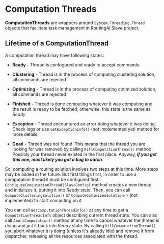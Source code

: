 # Computation Threads #
**ComputationThreads** are wrappers around `System.Threading.Thread` objects that facilitate task management in RoutingAI.Slave project.

## Lifetime of a ComputationThread #

A computation thread may have following states:

- **Ready** - Thread is confogured and ready to accept commands

- **Clustering** - Thread is in the process of computing clustering solution, all commands are rejected

- **Optimizing** - Thread is in the process of computing optimized solution, all commands are rejected

- **Finished** - Thread is done computing whatever it was computing and the result is ready to be fetched; otherwise, this state is the same as *Ready*

- **Exception** - Thread encountered an error doing whatever it was doing. Check logs or use `GetExceptionInfo()` (not implemented yet) method for more details.

- **Dead** - Thread was not found. This means that the thread you are looking for was removed by calling `KillComputationThread()` method. Possibly your thread never existed in the first place. Anyway, ***if you get this one, most likely you got a bug to catch***.

So, computing a routing solution involves two steps at this time. More steps may be added in the future. But first things first, in order to use a computation thread it must be configured first. `ConfigureComputationThread(SlaveConfig)` method creates a new thread and initializes it, putting it into *Ready* state. Then, you can call `ComputeClusteringSolution()` or `ComputeOptimizedSolution()` (not implemented) to start computing on it.

You can call `GetComputationThreadInfo()` at any time to get a `ComputationThreadInfo` object describing current thread state. You can also call `AbortComputation()` method at any time to cancel whatever the thread is doing and put it back into *Ready* state. By calling `KillComputationThread()` you abort whatever it is doing (unless it's already idle) and remove it from dispatcher, releasing all the resources associated with the thread.



